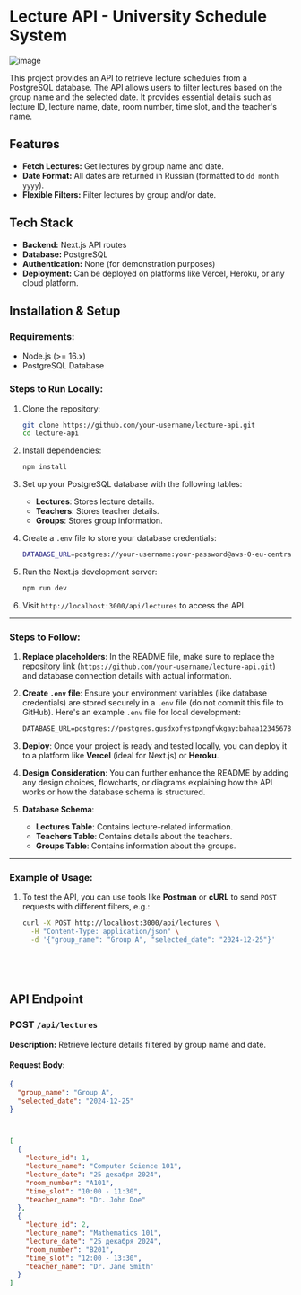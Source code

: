 # Lecture API - University Schedule System

![image](https://github.com/user-attachments/assets/8e943aa8-1a1b-4d0a-b20c-642e3b61d263)


This project provides an API to retrieve lecture schedules from a PostgreSQL database. The API allows users to filter lectures based on the group name and the selected date. It provides essential details such as lecture ID, lecture name, date, room number, time slot, and the teacher's name.

## Features
- **Fetch Lectures:** Get lectures by group name and date.
- **Date Format:** All dates are returned in Russian (formatted to `dd month yyyy`).
- **Flexible Filters:** Filter lectures by group and/or date.

## Tech Stack
- **Backend:** Next.js API routes
- **Database:** PostgreSQL
- **Authentication:** None (for demonstration purposes)
- **Deployment:** Can be deployed on platforms like Vercel, Heroku, or any cloud platform.

## Installation & Setup

### Requirements:
- Node.js (>= 16.x)
- PostgreSQL Database

### Steps to Run Locally:
1. Clone the repository:
    ```bash
    git clone https://github.com/your-username/lecture-api.git
    cd lecture-api
    ```

2. Install dependencies:
    ```bash
    npm install
    ```

3. Set up your PostgreSQL database with the following tables:
    - **Lectures**: Stores lecture details.
    - **Teachers**: Stores teacher details.
    - **Groups**: Stores group information.

4. Create a `.env` file to store your database credentials:
    ```bash
    DATABASE_URL=postgres://your-username:your-password@aws-0-eu-central-1.pooler.supabase.com:5432/postgres
    ```

5. Run the Next.js development server:
    ```bash
    npm run dev
    ```

6. Visit `http://localhost:3000/api/lectures` to access the API.


---

### Steps to Follow:
1. **Replace placeholders**: In the README file, make sure to replace the repository link (`https://github.com/your-username/lecture-api.git`) and database connection details with actual information.
   
2. **Create `.env` file**: Ensure your environment variables (like database credentials) are stored securely in a `.env` file (do not commit this file to GitHub). Here's an example `.env` file for local development:

    ```txt
    DATABASE_URL=postgres://postgres.gusdxofystpxngfvkgay:bahaa12345678ADSA@aws-0-eu-central-1.pooler.supabase.com:5432/postgres
    ```

3. **Deploy**: Once your project is ready and tested locally, you can deploy it to a platform like **Vercel** (ideal for Next.js) or **Heroku**.

4. **Design Consideration**: You can further enhance the README by adding any design choices, flowcharts, or diagrams explaining how the API works or how the database schema is structured.

5. **Database Schema**:
   - **Lectures Table**: Contains lecture-related information.
   - **Teachers Table**: Contains details about the teachers.
   - **Groups Table**: Contains information about the groups.

---

### Example of Usage:

1. To test the API, you can use tools like **Postman** or **cURL** to send `POST` requests with different filters, e.g.:
   
   ```bash
   curl -X POST http://localhost:3000/api/lectures \
     -H "Content-Type: application/json" \
     -d '{"group_name": "Group A", "selected_date": "2024-12-25"}'






## API Endpoint

### POST `/api/lectures`
**Description:** Retrieve lecture details filtered by group name and date.

#### Request Body:
```json
{
  "group_name": "Group A",
  "selected_date": "2024-12-25"
}



[
  {
    "lecture_id": 1,
    "lecture_name": "Computer Science 101",
    "lecture_date": "25 декабря 2024",
    "room_number": "A101",
    "time_slot": "10:00 - 11:30",
    "teacher_name": "Dr. John Doe"
  },
  {
    "lecture_id": 2,
    "lecture_name": "Mathematics 101",
    "lecture_date": "25 декабря 2024",
    "room_number": "B201",
    "time_slot": "12:00 - 13:30",
    "teacher_name": "Dr. Jane Smith"
  }
]




